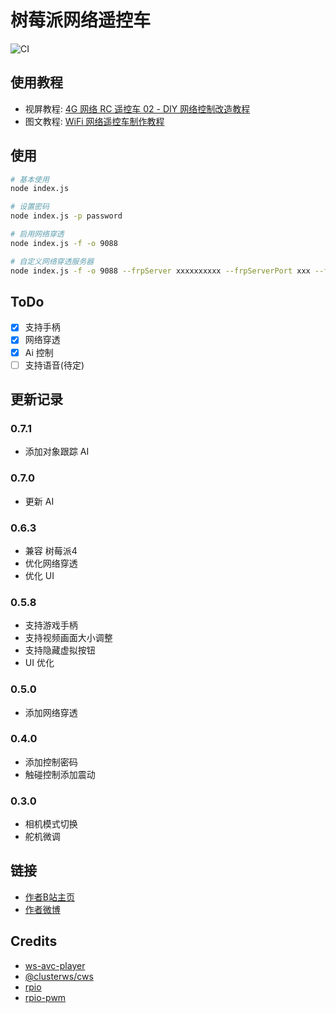 # 树莓派网络遥控车

![CI](https://github.com/itiwll/network-rc/workflows/CI/badge.svg)

## 使用教程
- 视屏教程: [4G 网络 RC 遥控车 02 - DIY 网络控制改造教程](https://www.bilibili.com/video/BV1iK4y1r7mD)
- 图文教程: [WiFi 网络遥控车制作教程](https://blog.esonwong.com/WiFi-4G-5G-%E7%BD%91%E7%BB%9C%E9%81%A5%E6%8E%A7%E8%BD%A6%E5%88%B6%E4%BD%9C%E6%95%99%E7%A8%8B/)

## 使用
```bash
# 基本使用
node index.js

# 设置密码
node index.js -p password

# 启用网络穿透
node index.js -f -o 9088

# 自定义网络穿透服务器
node index.js -f -o 9088 --frpServer xxxxxxxxxx --frpServerPort xxx --frpServerToken xxxxx
```

## ToDo
- [x] 支持手柄
- [x] 网络穿透
- [x] Ai 控制
- [ ] 支持语音(待定)

## 更新记录
### 0.7.1
- 添加对象跟踪 AI
### 0.7.0
- 更新 AI
### 0.6.3
- 兼容 树莓派4
- 优化网络穿透
- 优化 UI
### 0.5.8
- 支持游戏手柄
- 支持视频画面大小调整
- 支持隐藏虚拟按钮
- UI 优化
### 0.5.0
- 添加网络穿透
### 0.4.0
- 添加控制密码
- 触碰控制添加震动
### 0.3.0
- 相机模式切换
- 舵机微调


## 链接
- [作者B站主页](https://space.bilibili.com/96740361)
- [作者微博](https://weibo.com/u/5034944416)

## Credits
- [ws-avc-player](https://github.com/matijagaspar/ws-avc-player)
- [@clusterws/cws]()
- [rpio](https://github.com/jperkin/node-rpio)
- [rpio-pwm](https://github.com/xinkaiwang/rpio-pwm)

